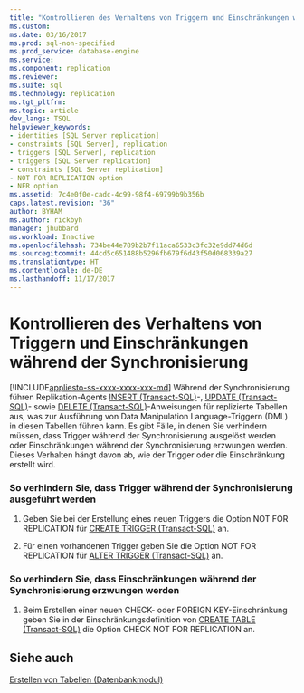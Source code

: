```yaml
---
title: "Kontrollieren des Verhaltens von Triggern und Einschränkungen während der Synchronisierung | Microsoft-Dokumentation"
ms.custom: 
ms.date: 03/16/2017
ms.prod: sql-non-specified
ms.prod_service: database-engine
ms.service: 
ms.component: replication
ms.reviewer: 
ms.suite: sql
ms.technology: replication
ms.tgt_pltfrm: 
ms.topic: article
dev_langs: TSQL
helpviewer_keywords:
- identities [SQL Server replication]
- constraints [SQL Server], replication
- triggers [SQL Server], replication
- triggers [SQL Server replication]
- constraints [SQL Server replication]
- NOT FOR REPLICATION option
- NFR option
ms.assetid: 7c4e0f0e-cadc-4c99-98f4-69799b9b356b
caps.latest.revision: "36"
author: BYHAM
ms.author: rickbyh
manager: jhubbard
ms.workload: Inactive
ms.openlocfilehash: 734be44e789b2b7f11aca6533c3fc32e9dd74d6d
ms.sourcegitcommit: 44cd5c651488b5296fb679f6d43f50d068339a27
ms.translationtype: HT
ms.contentlocale: de-DE
ms.lasthandoff: 11/17/2017
---
```

# <a name="control-behavior-of-triggers-and-constraints-in-synchronization"></a>Kontrollieren des Verhaltens von Triggern und Einschränkungen während der Synchronisierung
[!INCLUDE[appliesto-ss-xxxx-xxxx-xxx-md](../../includes/appliesto-ss-xxxx-xxxx-xxx-md.md)] Während der Synchronisierung führen Replikation-Agents [INSERT &#40;Transact-SQL&#41;](../../t-sql/statements/insert-transact-sql.md)-, [UPDATE &#40;Transact-SQL&#41;](../../t-sql/queries/update-transact-sql.md)- sowie [DELETE &#40;Transact-SQL&#41;](../../t-sql/statements/delete-transact-sql.md)-Anweisungen für replizierte Tabellen aus, was zur Ausführung von Data Manipulation Language-Triggern (DML) in diesen Tabellen führen kann. Es gibt Fälle, in denen Sie verhindern müssen, dass Trigger während der Synchronisierung ausgelöst werden oder Einschränkungen während der Synchronisierung erzwungen werden. Dieses Verhalten hängt davon ab, wie der Trigger oder die Einschränkung erstellt wird.  
  
### <a name="to-prevent-triggers-from-executing-during-synchronization"></a>So verhindern Sie, dass Trigger während der Synchronisierung ausgeführt werden  
  
1.  Geben Sie bei der Erstellung eines neuen Triggers die Option NOT FOR REPLICATION für [CREATE TRIGGER &#40;Transact-SQL&#41;](../../t-sql/statements/create-trigger-transact-sql.md) an.  
  
2.  Für einen vorhandenen Trigger geben Sie die Option NOT FOR REPLICATION für [ALTER TRIGGER &#40;Transact-SQL&#41;](../../t-sql/statements/alter-trigger-transact-sql.md) an.  
  
### <a name="to-prevent-constraints-from-being-enforced-during-synchronization"></a>So verhindern Sie, dass Einschränkungen während der Synchronisierung erzwungen werden  
  
1.  Beim Erstellen einer neuen CHECK- oder FOREIGN KEY-Einschränkung geben Sie in der Einschränkungsdefinition von [CREATE TABLE &#40;Transact-SQL&#41;](../../t-sql/statements/create-table-transact-sql.md) die Option CHECK NOT FOR REPLICATION an.  
  
## <a name="see-also"></a>Siehe auch  
 [Erstellen von Tabellen &#40;Datenbankmodul&#41;](../../relational-databases/tables/create-tables-database-engine.md)  
  
  
